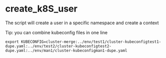 # create_k8S_user
The script will create a user in a specific namespace and create a context<br>



Tip: you can combine kubeconfig files in one line
```
export KUBECONFIG=cluster-merge:../env/test1/cluster-kubeconfigtest1-dupe.yaml:../env/test2/cluster-kubeconfigtest2-dupe.yaml:../env/man1/cluster-kubeconfigman1-dupe.yaml
```
